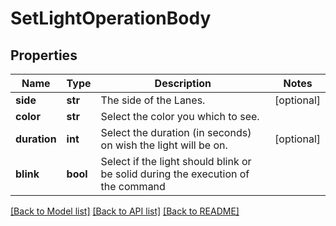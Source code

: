 # SetLightOperationBody

## Properties
Name | Type | Description | Notes
------------ | ------------- | ------------- | -------------
**side** | **str** | The side of the Lanes. | [optional] 
**color** | **str** | Select the color you which to see. | 
**duration** | **int** | Select the duration (in seconds) on wish the light will be on. | [optional] 
**blink** | **bool** | Select if the light should blink or be solid during the execution of the command | 

[[Back to Model list]](../README.md#documentation-for-models) [[Back to API list]](../README.md#documentation-for-api-endpoints) [[Back to README]](../README.md)

